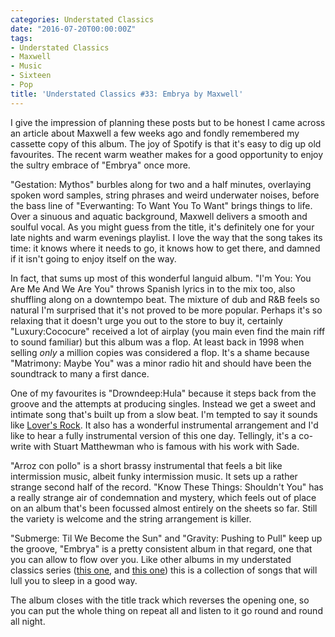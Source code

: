 ```yaml
---
categories: Understated Classics
date: "2016-07-20T00:00:00Z"
tags:
- Understated Classics
- Maxwell
- Music
- Sixteen
- Pop
title: 'Understated Classics #33: Embrya by Maxwell'
---
```


I give the impression of planning these posts but to be honest I came across an article about Maxwell a few weeks ago and fondly remembered my cassette copy of this album. The joy of Spotify is that it's easy to dig up old favourites. The recent warm weather makes for a good opportunity to enjoy the sultry embrace of "Embrya" once more.

"Gestation: Mythos" burbles along for two and a half minutes, overlaying spoken word samples, string phrases and weird underwater noises, before the bass line of "Everwanting: To Want You To Want" brings things to life. Over a sinuous and aquatic background, Maxwell delivers a smooth and soulful vocal. As you might guess from the title, it's definitely one for your late nights and warm evenings playlist. I love the way that the song takes its time: it knows where it needs to go, it knows how to get there, and damned if it isn't going to enjoy itself on the way.

In fact, that sums up most of this wonderful languid album. "I'm You: You Are Me And We Are You" throws Spanish lyrics in to the mix too, also shuffling along on a downtempo beat. The mixture of dub and R&B feels so natural I'm surprised that it's not proved to be more popular. Perhaps it's so relaxing that it doesn't urge you out to the store to buy it, certainly "Luxury:Cococure" received a lot of airplay (you main even find the main riff to sound familiar) but this album was a flop. At least back in 1998 when selling _only_ a million copies was considered a flop. It's a shame because "Matrimony: Maybe You" was a minor radio hit and should have been the soundtrack to many a first dance.

One of my favourites is "Drowndeep:Hula" because it steps back from the groove and the attempts at producing singles. Instead we get a sweet and intimate song that's built up from a slow beat. I'm tempted to say it sounds like [Lover's Rock](https://www.theguardian.com/music/2011/sep/22/lovers-rock-story-reggae). It also has a wonderful instrumental arrangement and I'd like to hear a fully instrumental version of this one day. Tellingly, it's a co-write with Stuart Matthewman who is famous with his work with Sade.

"Arroz con pollo" is a short brassy instrumental that feels a bit like intermission music, albeit funky intermission music. It sets up a rather strange second half of the record. "Know These Things: Shouldn't You" has a really strange air of condemnation and mystery, which feels out of place on an album that's been focussed almost entirely on the sheets so far. Still the variety is welcome and the string arrangement is killer.

"Submerge: Til We Become the Sun" and "Gravity: Pushing to Pull" keep up the groove, "Embrya" is a pretty consistent album in that regard, one that you can allow to flow over you. Like other albums in my understated classics series ([this one](/uc16/), and [this one](/uc21/)) this is a collection of songs that will lull you to sleep in a good way.

The album closes with the title track which reverses the opening one, so you can put the whole thing on repeat all and listen to it go round and round all night.
